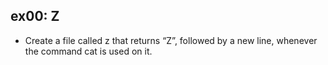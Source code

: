 ## ex00: Z ##
- Create a file called z that returns “Z”, followed by a new line, whenever the command cat is used on it.
